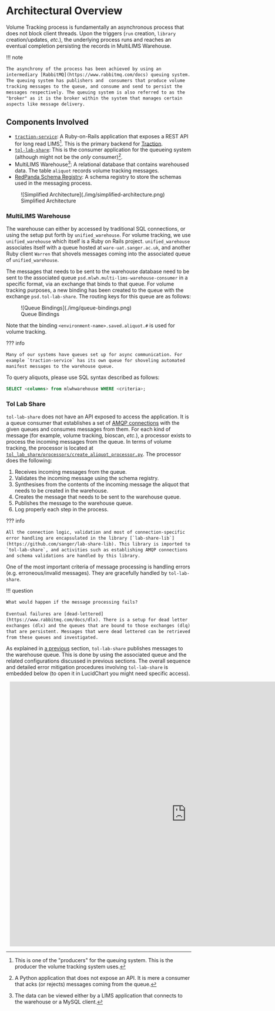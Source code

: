 # Architectural Overview

Volume Tracking process is fundamentally an asynchronous process that does not block client threads. Upon the triggers (`run` creation, `library` creation/updates, _etc._), the underlying process runs and reaches an eventual completion persisting the records in MultiLIMS Warehouse.

!!! note

    The asynchrony of the process has been achieved by using an intermediary [RabbitMQ](https://www.rabbitmq.com/docs) queuing system. The queuing system has publishers and  consumers that produce volume tracking messages to the queue, and consume and send to persist the messages respectively. The queuing system is also referred to as the "broker" as it is the broker within the system that manages certain aspects like message delivery.

## Components Involved

- [`traction-service`](https://github.com/sanger/traction-service/): A Ruby-on-Rails application that exposes a REST API for long read LIMS[^1]. This is the primary backend for [Traction](https://traction.psd.sanger.ac.uk/#/dashboard).
- [`tol-lab-share`](https://github.com/sanger/tol-lab-share): This is the consumer application for the queueing system (although might not be the _only_ consumer)[^3].
- MultiLIMS Warehouse[^2]: A relational database that contains warehoused data. The table `aliquot` records volume tracking messages.
- [RedPanda Schema Registry](https://redpanda.psd.sanger.ac.uk/console): A schema registry to store the schemas used in the messaging process.

<figure markdown="span">
  ![Simplified Architecture](./img/simplified-architecture.png)
  <figcaption>Simplified Architecture</figcaption>
</figure>



[^1]: This is one of the "producers" for the queuing system. This is the producer the volume tracking system uses.
[^2]: The data can be viewed either by a LIMS application that connects to the warehouse or a MySQL client.
[^3]: A Python application that does not expose an API. It is mere a consumer that acks (or rejects) messages coming from the queue.

### MultiLIMS Warehouse

The warehouse can either by accessed by traditional SQL connections, or using the setup put forth by `unified_warehouse`. For volume tracking, we use `unified_warehouse` which itself is a Ruby on Rails project. `unified_warehouse` associates itself with a queue hosted at `ware-uat.sanger.ac.uk`, and another Ruby client `Warren` that shovels messages coming into the associated queue of `unified_warehouse`. 

The messages that needs to be sent to the warehouse database need to be sent to the associated queue `psd.mlwh.multi-lims-warehouse-consumer`  in a specific format, via an exchange that binds to that queue. For volume tracking purposes, a new binding has been created to the queue with the exchange `psd.tol-lab-share`. The routing keys for this queue are as follows:

<figure markdown="span">
  ![Queue Bindings](./img/queue-bindings.png)
  <figcaption>Queue Bindings</figcaption>
</figure>

Note that the binding `<environment-name>.saved.aliquot.#` is used for volume tracking.

??? info

    Many of our systems have queues set up for async communication. For example `traction-service` has its own queue for shoveling automated manifest messages to the warehouse queue.

To query aliquots, please use SQL syntax described as follows:

```sql
SELECT <columns> from mlwhwarehouse WHERE <criteria>;
```

### Tol Lab Share

`tol-lab-share` does not have an API exposed to access the application. It is a queue consumer that establishes a set of [AMQP connections](https://www.rabbitmq.com/tutorials/amqp-concepts) with the given queues and consumes messages from them. For each kind of message (for example, volume tracking, bioscan, _etc._), a processor exists to process the incoming messages from the queue. In terms of volume tracking, the processor is located at [`tol_lab_share/processors/create_aliquot_processor.py`](https://github.com/sanger/tol-lab-share/blob/develop/tol_lab_share/processors/create_aliquot_processor.py). The processor does the following:

1. Receives incoming messages from the queue.
2. Validates the incoming message using the schema registry.
3. Synthesises from the contents of the incoming message the aliquot that needs to be created in the warehouse.
4. Creates the message that needs to be sent to the warehouse queue.
5. Publishes the message to the warehouse queue.
6. Log properly each step in the process.

??? info

    All the connection logic, validation and most of connection-specific error handling are encapsulated in the library [`lab-share-lib`](https://github.com/sanger/lab-share-lib). This library is imported to `tol-lab-share`, and activities such as establishing AMQP connections and schema validations are handled by this library.

One of the most important criteria of message processing is handling errors (e.g. erroneous/invalid messages). They are gracefully handled by `tol-lab-share`.

!!! question

    What would happen if the message processing fails?

    Eventual failures are [dead-lettered](https://www.rabbitmq.com/docs/dlx). There is a setup for dead letter exchanges (dlx) and the queues that are bound to those exchanges (dlq) that are persistent. Messages that were dead lettered can be retrieved from these queues and investigated.

As explained in [a previous](/traction-service/volume-tracking/architectural-overview/#components-involved) section, `tol-lab-share` publishes messages to the warehouse queue. This is done by using the associated queue and the related configurations discussed in previous sections. The overall sequence and detailed error mitigation procedures involving `tol-lab-share` is embedded below (to open it in LucidChart you might need specific access).

<div style="width: 960px; height: 720px; margin: 10px; position: relative;"><iframe allowfullscreen frameborder="0" style="width:960px; height:720px" src="https://lucid.app/documents/embedded/6c8d5b09-4e57-4aba-a7ff-8d2cad161b3d" id="D-m4E_KjbZS8"></iframe></div>

